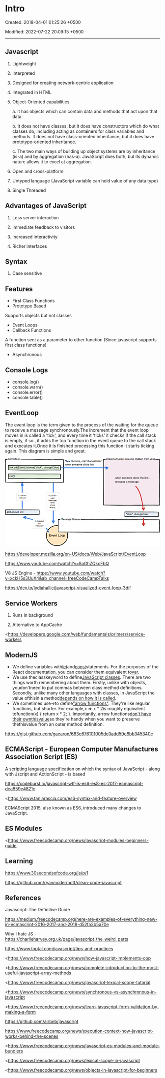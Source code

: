 # Intro

Created: 2018-04-01 01:25:26 +0500

Modified: 2022-07-22 20:09:15 +0500

---

## Javascript

1.  Lightweight

2.  Interpreted

3.  Designed for creating network-centric application

4.  Integrated in HTML

5.  Object-Oriented capabilities

    a.  It has objects which can contain data and methods that act upon that data.

    b.  It does not have classes, but it does have constructors which do what classes do, including acting as containers for class variables and methods. It does not have class-oriented inheritance, but it does have prototype-oriented inheritance.

    c.  The two main ways of building up object systems are by inheritance (is-a) and by aggregation (has-a). JavaScript does both, but its dynamic nature allows it to excel at aggregation.

6.  Open and cross-platform

7.  Untyped language (JavaScript variable can hold value of any data type)

8.  Single Threaded

## Advantages of JavaScript

1.  Less server interaction

2.  Immediate feedback to visitors

3.  Increased interactivity

4.  Richer interfaces

## Syntax

1.  Case sensitive

## Features
-   First Class Functions
-   Prototype Based

Supports objects but not classes
-   Event Loops
-   Callback Functions

A function sent as a parameter to other function (Since javascript supports first class functions)
-   Asynchronous

## Console Logs
-   console.log()
-   console.warn()
-   console.error()
-   console.table()

## EventLoop

The event loop is the term given to the process of the waiting for the queue to receive a message synchronously.The increment that the event loop moves in is called a 'tick', and every time it 'ticks' it checks if the call stack is empty, if so , it adds the top function in the event queue to the call stack and executes it.Once it is finished processing this function it starts ticking again. This diagram is simple and great.

![image](media/Intro-image1.png)

<https://developer.mozilla.org/en-US/docs/Web/JavaScript/EventLoop>

<https://www.youtube.com/watch?v=8aGhZQkoFbQ>

V8 JS Engine - <https://www.youtube.com/watch?v=xckH5s3UuX4&ab_channel=freeCodeCampTalks>

<https://dev.to/lydiahallie/javascript-visualized-event-loop-3dif>

## Service Workers

1.  Runs in background

2.  Alternative to AppCache

<https://developers.google.com/web/fundamentals/primers/service-workers

## ModernJS
-   We define variables with[let](https://developer.mozilla.org/en-US/docs/Web/JavaScript/Reference/Statements/let)and[const](https://developer.mozilla.org/en-US/docs/Web/JavaScript/Reference/Statements/const)statements. For the purposes of the React documentation, you can consider them equivalent to[var](https://developer.mozilla.org/en-US/docs/Web/JavaScript/Reference/Statements/var).
-   We use theclasskeyword to define[JavaScript classes](https://developer.mozilla.org/en-US/docs/Web/JavaScript/Reference/Classes). There are two things worth remembering about them. Firstly, unlike with objects, youdon'tneed to put commas between class method definitions. Secondly, unlike many other languages with classes, in JavaScript the value ofthisin a method[depends on how it is called](https://developer.mozilla.org/en-US/docs/Web/JavaScript/Reference/Classes#Boxing_with_prototype_and_static_methods).
-   We sometimes use=>to define["arrow functions"](https://developer.mozilla.org/en-US/docs/Web/JavaScript/Reference/Functions/Arrow_functions). They're like regular functions, but shorter. For example,x => x * 2is roughly equivalent tofunction(x) { return x * 2; }. Importantly, arrow functions[don't have their ownthisvalue](https://developer.mozilla.org/en-US/docs/Web/JavaScript/Reference/Functions/Arrow_functions#No_separate_this)so they're handy when you want to preserve thethisvalue from an outer method definition.

<https://gist.github.com/gaearon/683e676101005de0add59e8bb345340c>

## ECMAScript - European Computer Manufactures Association Script (ES)

A scripting language specification on which the syntax of JavaScript - along with Jscript and ActionScript - is based

<https://codeburst.io/javascript-wtf-is-es6-es8-es-2017-ecmascript-dca859e4821c>

<https://www.taniarascia.com/es6-syntax-and-feature-overview

ECMAScript 2015, also known as ES6, introduced many changes to JavaScript.

## ES Modules

<https://www.freecodecamp.org/news/javascript-modules-beginners-guide

## Learning

<https://www.30secondsofcode.org/js/p/1>

<https://github.com/ryanmcdermott/clean-code-javascript>

## References

Javascript: The Definitive Guide

<https://medium.freecodecamp.org/here-are-examples-of-everything-new-in-ecmascript-2016-2017-and-2018-d52fa3b5a70e>

Why I hate JS - <https://charlieharvey.org.uk/page/javascript_the_weird_parts>

<https://www.toptal.com/javascript/tips-and-practices>

<https://www.freecodecamp.org/news/how-javascript-implements-oop

<https://www.freecodecamp.org/news/complete-introduction-to-the-most-useful-javascript-array-methods

<https://www.freecodecamp.org/news/javascript-lexical-scope-tutorial

<https://www.freecodecamp.org/news/synchronous-vs-asynchronous-in-javascript

<https://www.freecodecamp.org/news/learn-javascript-form-validation-by-making-a-form

<https://github.com/airbnb/javascript>

<https://www.freecodecamp.org/news/execution-context-how-javascript-works-behind-the-scenes>

<https://www.freecodecamp.org/news/javascript-es-modules-and-module-bundlers

<https://www.freecodecamp.org/news/lexical-scope-in-javascript

<https://www.freecodecamp.org/news/objects-in-javascript-for-beginners

